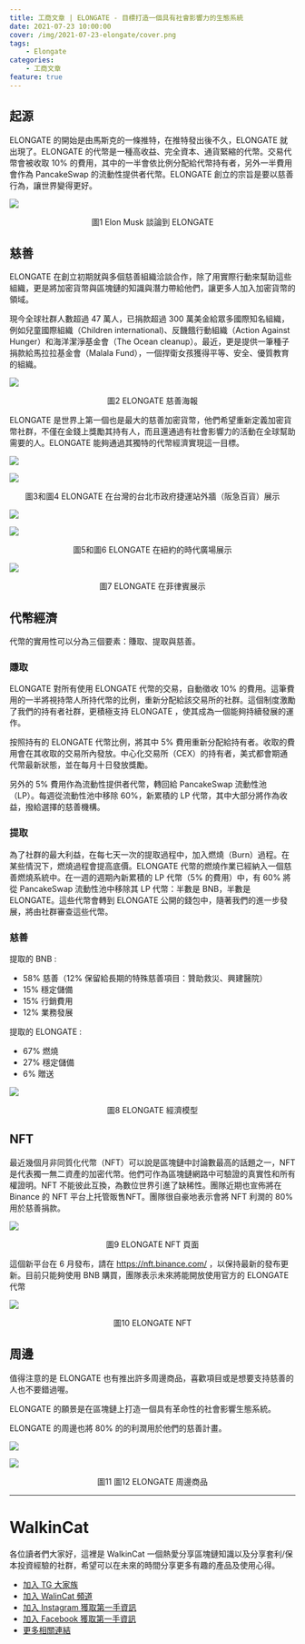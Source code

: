 ```yaml
---
title: 工商文章 | ELONGATE - 目標打造一個具有社會影響力的生態系統
date: 2021-07-23 10:00:00
cover: /img/2021-07-23-elongate/cover.png
tags:
    - Elongate
categories:
    - 工商文章
feature: true
---
```

## 起源

ELONGATE 的開始是由馬斯克的一條推特，在推特發出後不久，ELONGATE 就出現了。ELONGATE 的代幣是一種高收益、完全資本、通貨緊縮的代幣。交易代幣會被收取 10% 的費用，其中的一半會依比例分配給代幣持有者，另外一半費用會作為 PancakeSwap 的流動性提供者代幣。ELONGATE 創立的宗旨是要以慈善行為，讓世界變得更好。

![](/img/2021-07-23-elongate/1.png)
<center>圖1 Elon Musk 談論到 ELONGATE</center>

## 慈善

ELONGATE 在創立初期就與多個慈善組織洽談合作，除了用實際行動來幫助這些組織，更是將加密貨幣與區塊鏈的知識與潛力帶給他們，讓更多人加入加密貨幣的領域。

現今全球社群人數超過 47 萬人，已捐款超過 300 萬美金給眾多國際知名組織，例如兒童國際組織（Children international)、反饑餓行動組織（Action Against Hunger）和海洋潔淨基金會（The Ocean cleanup）。最近，更是提供一筆種子捐款給馬拉拉基金會（Malala Fund），一個捍衛女孩獲得平等、安全、優質教育的組織。

![](/img/2021-07-23-elongate/2.png)
<center>圖2 ELONGATE 慈善海報</center>


ELONGATE 是世界上第一個也是最大的慈善加密貨幣，他們希望重新定義加密貨幣社群，不僅在金錢上獎勵其持有人，而且還通過有社會影響力的活動在全球幫助需要的人。ELONGATE 能夠通過其獨特的代幣經濟實現這一目標。

![](/img/2021-07-23-elongate/tw1.jpeg)

![](/img/2021-07-23-elongate/tw2.jpeg)

<center>圖3和圖4 ELONGATE 在台灣的台北市政府捷運站外牆（阪急百貨）展示</center>

![](/img/2021-07-23-elongate/NY3.jpeg)

![](/img/2021-07-23-elongate/NY4.jpeg)

<center>圖5和圖6 ELONGATE 在紐約的時代廣場展示</center>

![](/img/2021-07-23-elongate/Phi1.jpg)

<center>圖7 ELONGATE 在菲律賓展示</center>


## 代幣經濟

代幣的實用性可以分為三個要素：賺取、提取與慈善。

### 賺取

ELONGATE 對所有使用 ELONGATE 代幣的交易，自動徵收 10% 的費用。這筆費用的一半將視持幣人所持代幣的比例，重新分配給該交易所的社群。這個制度激勵了我們的持有者社群，更積極支持 ELONGATE ，使其成為一個能夠持續發展的運作。

按照持有的 ELONGATE 代幣比例，將其中 5% 費用重新分配給持有者。收取的費用會在其收取的交易所內發放。中心化交易所（CEX）的持有者，美式都會期通代幣最新狀態，並在每月十日發放獎勵。

另外的 5% 費用作為流動性提供者代幣，轉回給 PancakeSwap 流動性池（LP）。每週從流動性池中移除 60%，新累積的 LP 代幣，其中大部分將作為收益，撥給選擇的慈善機構。

### 提取

為了社群的最大利益，在每七天一次的提取過程中，加入燃燒（Burn）過程。在某些情況下，燃燒過程會提高底價。ELONGATE 代幣的燃燒作業已經納入一個慈善燃燒系統中。在一週的週期內新累積的 LP 代幣（5% 的費用）中，有 60% 將從 PancakeSwap 流動性池中移除其 LP 代幣：半數是 BNB，半數是 ELONGATE。這些代幣會轉到 ELONGATE 公開的錢包中，隨著我們的進一步發展，將由社群審查這些代幣。

### 慈善

提取的 BNB :

- 58% 慈善（12% 保留給長期的特殊慈善項目：贊助救災、興建醫院）
- 15% 穩定儲備
- 15% 行銷費用
- 12% 業務發展    

提取的 ELONGATE :
- 67% 燃燒
- 27% 穩定儲備
- 6% 贈送

![](/img/2021-07-23-elongate/5.png)
<center>圖8 ELONGATE 經濟模型</center>

## NFT

最近幾個月非同質化代幣（NFT）可以說是區塊鏈中討論數最高的話題之一，NFT 是代表獨一無二資產的加密代幣。他們可作為區塊鏈網路中可驗證的真實性和所有權證明。NFT 不能彼此互換，為數位世界引進了缺稀性。團隊近期也宣佈將在 Binance 的 NFT 平台上托管販售NFT。團隊很自豪地表示會將 NFT 利潤的 80% 用於慈善捐款。

![](/img/2021-07-23-elongate/6.png)
<center>圖9 ELONGATE NFT 頁面</center>


這個新平台在 6 月發布，請在 https://nft.binance.com/ ，以保持最新的發布更新。目前只能夠使用 BNB 購買，團隊表示未來將能開放使用官方的 ELONGATE 代幣

![](/img/2021-07-23-elongate/7.png)
<center>圖10 ELONGATE NFT</center>


## 周邊

值得注意的是 ELONGATE 也有推出許多周邊商品，喜歡項目或是想要支持慈善的人也不要錯過喔。

ELONGATE 的願景是在區塊鏈上打造一個具有革命性的社會影響生態系統。

ELONGATE 的周邊也將 80% 的的利潤用於他們的慈善計畫。

![](/img/2021-07-23-elongate/8.png)

![](/img/2021-07-23-elongate/9.png)
<center>圖11 圖12 ELONGATE 周邊商品</center>

---
# WalkinCat
各位讀者們大家好，這裡是 WalkinCat 一個熱愛分享區塊鏈知識以及分享套利/保本投資經驗的社群，希望可以在未來的時間分享更多有趣的產品及使用心得。

- [加入 TG 大家族](https://t.me/walkincat)
- [加入 WalinCat 頻道](https://t.me/walkincat2020)
- [加入 Instagram 獲取第一手資訊](https://bit.ly/2TgZ6ou)
- [加入 Facebook 獲取第一手資訊](https://bit.ly/3xMmPMd)
- [更多相關連結](https://linktr.ee/walkincat)